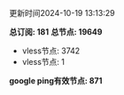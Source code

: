 更新时间2024-10-19 13:13:29

**总订阅: 181**
**总节点: 19649**
- vless节点: 3742
- vless节点: 1

**google ping有效节点: 871**
